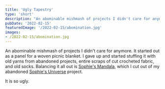 ```yaml
---
title: 'Ugly Tapestry'
type: 'short'
description: "An abominable mishmash of projects I didn't care for anymore."
pubDate: '2022-02-15'
featuredImage: '/2022-02-15/abomination.jpg'
images:
- /2022-02-15/abomination.jpg
---
```

An abominable mishmash of projects I didn't care for anymore. It started out
as a panel for a woven picnic blanket. I gave up and started stuffing it with
old yarns from abandoned projects, entire scraps of cut crocheted fabric, and
old socks. Balancing it all out is [Sophie's Mandala](https://lookatwhatimade.net/crafts/yarn/crochet/free-crochet-patterns/sophies-mandala-part-3-large/), which I cut out of my abandoned [Sophie's Universe](https://lookatwhatimade.net/crafts/yarn/crochet/sophies-universe-cal-2015/sophies-universe-cal-2015-information/) project.

It is so ugly.

